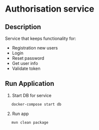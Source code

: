 # Authorisation service

## Description
Service that keeps functionality for:
- Registration new users
- Login
- Reset password
- Get user info
- Validate token

## Run Application
1) Start DB for service 
```bash
   docker-compose start db
```

2) Run app 
```bash
   mvn clean package
```
